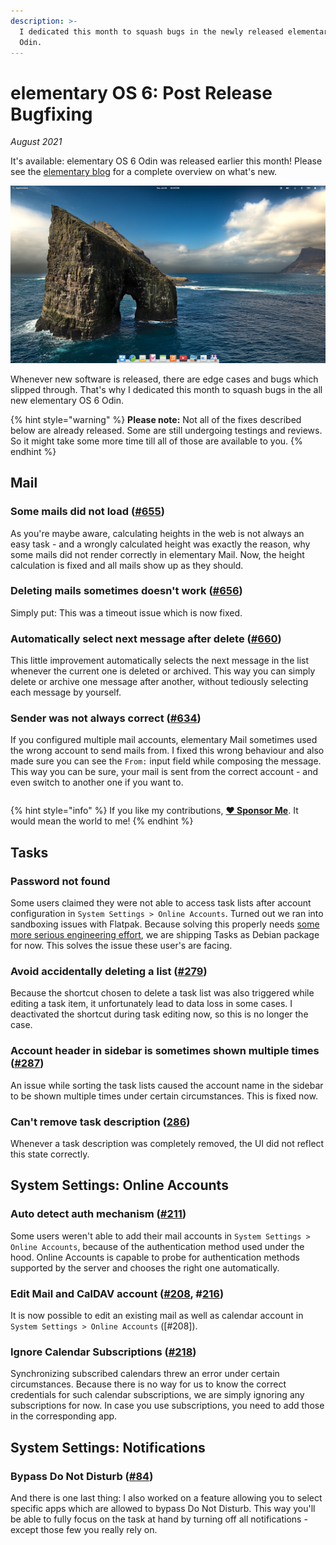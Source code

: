 ```yaml
---
description: >-
  I dedicated this month to squash bugs in the newly released elementary OS 6
  Odin.
---
```


# elementary OS 6: Post Release Bugfixing

_August 2021_

It's available: elementary OS 6 Odin was released earlier this month! Please see the [elementary blog](https://blog.elementary.io/elementary-os-6-odin-released/) for a complete overview on what's new.

![elementary OS 6 Odin](../.gitbook/assets/elementary-os-6-odin.png)

Whenever new software is released, there are edge cases and bugs which slipped through. That's why I dedicated this month to squash bugs in the all new elementary OS 6 Odin.

{% hint style="warning" %}
**Please note:** Not all of the fixes described below are already released. Some are still undergoing testings and reviews. So it might take some more time till all of those are available to you.
{% endhint %}

## Mail

### Some mails did not load  \([\#655](https://github.com/elementary/mail/pull/655)\)

As you're maybe aware, calculating heights in the web is not always an easy task - and a wrongly calculated height was exactly the reason, why some mails did not render correctly in elementary Mail. Now, the height calculation is fixed and all mails show up as they should.

### Deleting mails sometimes doesn't work \([\#656](https://github.com/elementary/mail/pull/656)\)

Simply put: This was a timeout issue which is now fixed.

### Automatically select next message after delete \([\#660](https://github.com/elementary/mail/pull/660)\)

This little improvement automatically selects the next message in the list whenever the current one is deleted or archived. This way you can simply delete or archive one message after another, without tediously selecting each message by yourself.

### Sender was not always correct \([\#634](https://github.com/elementary/mail/pull/634)\)

If you configured multiple mail accounts, elementary Mail sometimes used the wrong account to send mails from. I fixed this wrong behaviour and also made sure you can see the `From:` input field while composing the message. This way you can be sure, your mail is sent from the correct account - and even switch to another one if you want to.

|  |  |
| :--- | :--- |


{% hint style="info" %}
If you like my contributions, [**❤️ Sponsor Me**](https://github.com/sponsors/marbetschar). It would mean the world to me!
{% endhint %}

## Tasks

### Password not found

Some users claimed they were not able to access task lists after account configuration in `System Settings > Online Accounts`. Turned out we ran into sandboxing issues with Flatpak. Because solving this properly needs [some more serious engineering effort](https://github.com/elementary/switchboard-plug-onlineaccounts/issues/209), we are shipping Tasks as Debian package for now. This solves the issue these user's are facing.

### Avoid accidentally deleting a list \([\#279](https://github.com/elementary/tasks/pull/279)\)

Because the shortcut chosen to delete a task list was also triggered while editing a task item, it unfortunately lead to data loss in some cases. I deactivated the shortcut during task editing now, so this is no longer the case.

### Account header in sidebar is sometimes shown multiple times \([\#287](https://github.com/elementary/tasks/pull/287)\)

An issue while sorting the task lists caused the account name in the sidebar to be shown multiple times under certain circumstances. This is fixed now.

### Can't remove task description \([286](https://github.com/elementary/tasks/pull/286)\)

Whenever a task description was completely removed, the UI did not reflect this state correctly.

## System Settings: Online Accounts

### Auto detect auth mechanism \([\#211](https://github.com/elementary/switchboard-plug-onlineaccounts/pull/211)\)

Some users weren't able to add their mail accounts in `System Settings > Online Accounts`, because of the authentication method used under the hood. Online Accounts is capable to probe for authentication methods supported by the server and chooses the right one automatically.

### Edit Mail and CalDAV account \([\#208](https://github.com/elementary/switchboard-plug-onlineaccounts/pull/208), \#[216](https://github.com/elementary/switchboard-plug-onlineaccounts/pull/216)\)

It is now possible to edit an existing mail as well as calendar account in `System Settings > Online Accounts` \(\[\#208\]\).

### Ignore Calendar Subscriptions \([\#218](https://github.com/elementary/switchboard-plug-onlineaccounts/pull/218)\)

Synchronizing subscribed calendars threw an error under certain circumstances. Because there is no way for us to know the correct credentials for such calendar subscriptions, we are simply ignoring any subscriptions for now. In case you use subscriptions, you need to add those in the corresponding app.

## System Settings: Notifications

### Bypass Do Not Disturb \([\#84](https://github.com/elementary/switchboard-plug-notifications/pull/84)\)

And there is one last thing: I also worked on a feature allowing you to select specific apps which are allowed to bypass Do Not Disturb. This way you'll be able to fully focus on the task at hand by turning off all notifications - except those few you really rely on.

